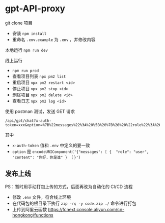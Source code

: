 # gpt-API-proxy

git clone 项目

- 安装 `npm install`
- 重命名 `.env.example` 为 `.env` ，并修改内容

本地运行 `npm run dev`

线上运行

- `npm run prod`
- 查看项目列表 `npx pm2 list`
- 重启项目 `npx pm2 restart <id>`
- 停止项目 `npx pm2 stop <id>`
- 删除项目 `npx pm2 delete <id>`
- 查看日志 `npx pm2 log <id>`

使用 postman 测试，发送 GET 请求

```
/api/gpt/chat?x-auth-token=xxx&option=%7B%22messages%22%3A%20%5B%20%7B%20%20%22role%22%3A%20%22user%22%2C%20%22content%22%3A%20%22%E4%BD%A0%E5%A5%BD%EF%BC%8C%E4%BD%A0%E6%98%AF%E8%B0%81%22%20%7D%20%20%5D%7D
```

其中

- `x-auth-token` 值和 `.env` 中定义的要一致
- `option` 是 `encodeURIComponent('{"messages": [ {  "role": "user", "content": "你好，你是谁" }  ]}')`

## 发布上线

PS：暂时用手动打包上传的方式，后面再改为自动化的 CI/CD 流程

- 修改 `.env` 文件，符合线上环境
- 在代码包的根目录下执行 `zip -rq -y code.zip ./` 命令进行打包
- 上传到阿里云函数 https://fcnext.console.aliyun.com/cn-hongkong/functions
